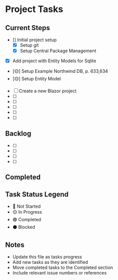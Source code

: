 # Project Tasks

## Current Steps
- [] Initial project setup
  - [X] Setup git
  - [X] Setup Central Package Management
- [X] Add project with Entity Models for Sqlite
- [🟡] Setup Example Northwind DB, p. 633,634
- [🟡] Setup Entity Model

- [ ] Create a new Blazor project
- [ ]
- [ ]
- [ ]
- [ ]
- [ ]

## Backlog
- [ ]
- [ ]
- [ ]
- [ ]

## Completed

## Task Status Legend
- 🔴 Not Started
- 🟡 In Progress
- 🟢 Completed
- ⚫ Blocked

## Notes
- Update this file as tasks progress
- Add new tasks as they are identified
- Move completed tasks to the Completed section
- Include relevant issue numbers or references 
